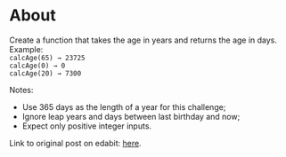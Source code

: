 # About  

Create a function that takes the age in years and returns the age in days.  
Example:  
`calcAge(65) → 23725`  
`calcAge(0) → 0`  
`calcAge(20) → 7300`  
  
Notes:  

- Use 365 days as the length of a year for this challenge;
- Ignore leap years and days between last birthday and now;
- Expect only positive integer inputs.  

Link to original post on edabit: [here](https://edabit.com/challenge/bL7hSc6Zh4zZJzGmw).
